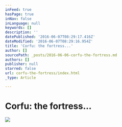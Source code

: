 ```yaml
---
inFeed: true
hasPage: true
inNav: false
inLanguage: null
keywords: []
description: ''
datePublished: '2016-06-07T08:29:17.416Z'
dateModified: '2016-06-07T08:29:16.954Z'
title: 'Corfu: the fortress...'
author: []
sourcePath: _posts/2016-06-06-corfu-the-fortress.md
authors: []
publisher: null
starred: false
url: corfu-the-fortress/index.html
_type: Article

---
```

# Corfu: the fortress...
![](https://the-grid-user-content.s3-us-west-2.amazonaws.com/7bc710d1-a076-4374-80f1-634b0d7f098d.jpg)